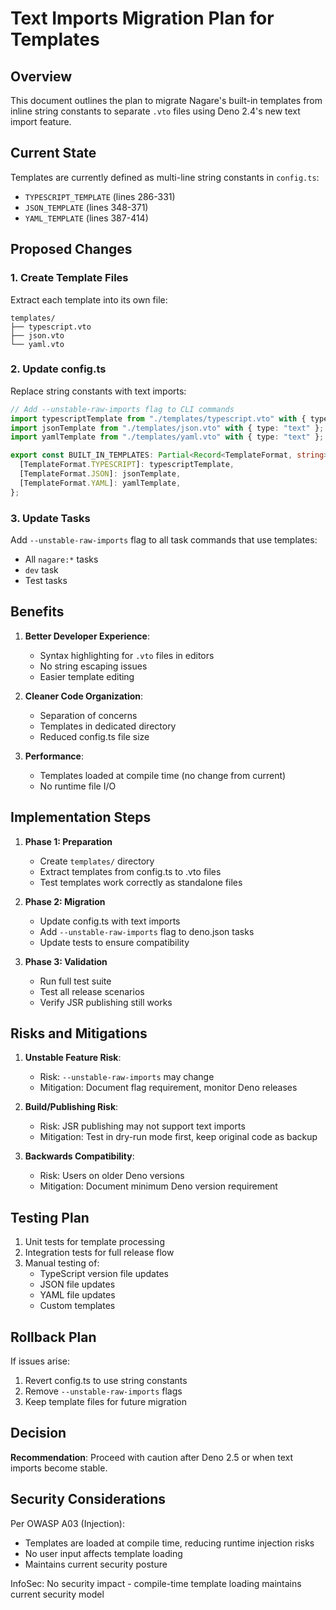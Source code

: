 # Text Imports Migration Plan for Templates

## Overview

This document outlines the plan to migrate Nagare's built-in templates from inline string constants to separate `.vto`
files using Deno 2.4's new text import feature.

## Current State

Templates are currently defined as multi-line string constants in `config.ts`:

- `TYPESCRIPT_TEMPLATE` (lines 286-331)
- `JSON_TEMPLATE` (lines 348-371)
- `YAML_TEMPLATE` (lines 387-414)

## Proposed Changes

### 1. Create Template Files

Extract each template into its own file:

```
templates/
├── typescript.vto
├── json.vto
└── yaml.vto
```

### 2. Update config.ts

Replace string constants with text imports:

```typescript
// Add --unstable-raw-imports flag to CLI commands
import typescriptTemplate from "./templates/typescript.vto" with { type: "text" };
import jsonTemplate from "./templates/json.vto" with { type: "text" };
import yamlTemplate from "./templates/yaml.vto" with { type: "text" };

export const BUILT_IN_TEMPLATES: Partial<Record<TemplateFormat, string>> = {
  [TemplateFormat.TYPESCRIPT]: typescriptTemplate,
  [TemplateFormat.JSON]: jsonTemplate,
  [TemplateFormat.YAML]: yamlTemplate,
};
```

### 3. Update Tasks

Add `--unstable-raw-imports` flag to all task commands that use templates:

- All `nagare:*` tasks
- `dev` task
- Test tasks

## Benefits

1. **Better Developer Experience**:
   - Syntax highlighting for `.vto` files in editors
   - No string escaping issues
   - Easier template editing

2. **Cleaner Code Organization**:
   - Separation of concerns
   - Templates in dedicated directory
   - Reduced config.ts file size

3. **Performance**:
   - Templates loaded at compile time (no change from current)
   - No runtime file I/O

## Implementation Steps

1. **Phase 1: Preparation**
   - Create `templates/` directory
   - Extract templates from config.ts to .vto files
   - Test templates work correctly as standalone files

2. **Phase 2: Migration**
   - Update config.ts with text imports
   - Add `--unstable-raw-imports` flag to deno.json tasks
   - Update tests to ensure compatibility

3. **Phase 3: Validation**
   - Run full test suite
   - Test all release scenarios
   - Verify JSR publishing still works

## Risks and Mitigations

1. **Unstable Feature Risk**:
   - Risk: `--unstable-raw-imports` may change
   - Mitigation: Document flag requirement, monitor Deno releases

2. **Build/Publishing Risk**:
   - Risk: JSR publishing may not support text imports
   - Mitigation: Test in dry-run mode first, keep original code as backup

3. **Backwards Compatibility**:
   - Risk: Users on older Deno versions
   - Mitigation: Document minimum Deno version requirement

## Testing Plan

1. Unit tests for template processing
2. Integration tests for full release flow
3. Manual testing of:
   - TypeScript version file updates
   - JSON file updates
   - YAML file updates
   - Custom templates

## Rollback Plan

If issues arise:

1. Revert config.ts to use string constants
2. Remove `--unstable-raw-imports` flags
3. Keep template files for future migration

## Decision

**Recommendation**: Proceed with caution after Deno 2.5 or when text imports become stable.

## Security Considerations

Per OWASP A03 (Injection):

- Templates are loaded at compile time, reducing runtime injection risks
- No user input affects template loading
- Maintains current security posture

InfoSec: No security impact - compile-time template loading maintains current security model
